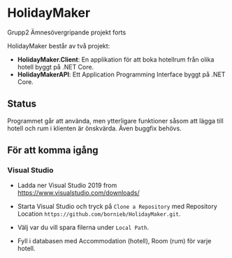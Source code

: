# HolidayMaker
Grupp2 Ämnesövergripande projekt forts

HolidayMaker består av två projekt:

- __HolidayMaker.Client__: En applikation för att boka hotellrum från olika hotell byggt på .NET Core.
- __HolidayMakerAPI__: Ett Application Programming Interface byggt på .NET Core.

## Status

Programmet går att använda, men ytterligare funktioner såsom att lägga till hotell och rum i klienten är önskvärda. Även buggfix behövs.

## För att komma igång

### Visual Studio

- Ladda ner Visual Studio 2019 from https://www.visualstudio.com/downloads/
- Starta Visual Studio och tryck på `Clone a Repository` med Repository Location `https://github.com/bornieb/HolidayMaker.git`.
- Välj var du vill spara filerna under `Local Path`.

- Fyll i databasen med Accommodation (hotell), Room (rum) för varje hotell.
